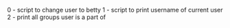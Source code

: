 0 - script to change user to betty
1 - script to print username of current user
2 - print all groups user is a part of
